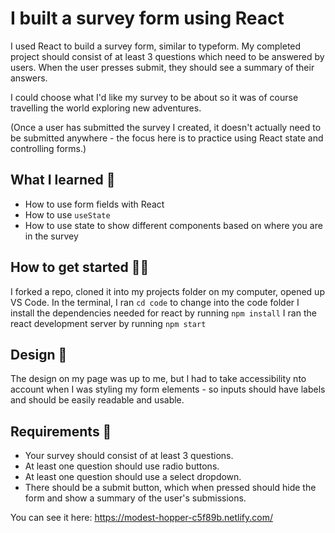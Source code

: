 # I built a survey form using React

I used React to build a survey form, similar to typeform. My completed project should consist of at least 3 questions which need to be answered by users. When the user presses submit, they should see a summary of their answers.

I could choose what I'd like my survey to be about so it was of course travelling the world exploring new adventures.

(Once a user has submitted the survey I created, it doesn't actually need to be submitted anywhere - the focus here is to practice using React state and controlling forms.)

## What I learned 🧠

* How to use form fields with React
* How to use `useState`
* How to use state to show different components based on where you are in the survey

## How to get started 💪🏼

I forked a repo, cloned it into my projects folder on my computer, opened up VS Code.
In the terminal, I ran `cd code` to change into the code folder
I install the dependencies needed for react by running `npm install`
I ran the react development server by running `npm start`

## Design 🎨

The design on my page was up to me, but I had to take accessibility nto account when I was styling my form elements - so inputs should have labels and should be easily readable and usable.


## Requirements 🧪

* Your survey should consist of at least 3 questions.
* At least one question should use radio buttons.
* At least one question should use a select dropdown.
* There should be a submit button, which when pressed should hide the form and show a summary of the user's submissions.

You can see it here: https://modest-hopper-c5f89b.netlify.com/
